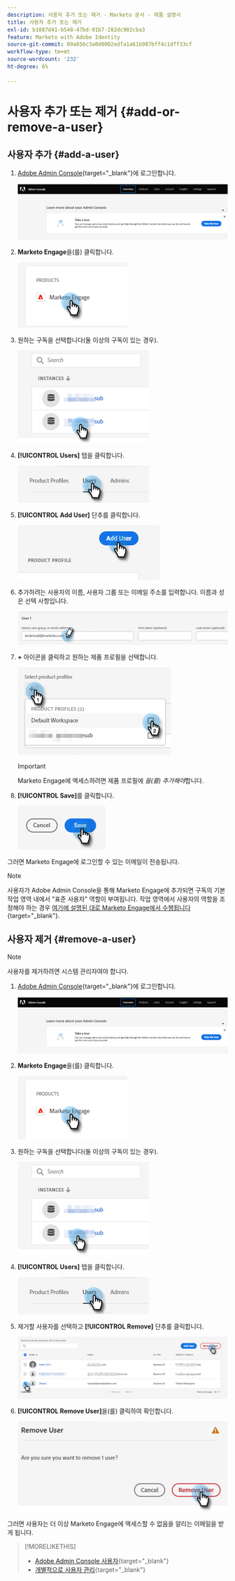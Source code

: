 ```yaml
---
description: 사용자 추가 또는 제거 - Marketo 문서 - 제품 설명서
title: 사용자 추가 또는 제거
exl-id: b1087d41-b548-47bd-91b7-282dc902cba3
feature: Marketo with Adobe Identity
source-git-commit: 09a656c3a0d0002edfa1a61b987bff4c1dff33cf
workflow-type: tm+mt
source-wordcount: '232'
ht-degree: 6%

---
```


# 사용자 추가 또는 제거 {#add-or-remove-a-user}

## 사용자 추가 {#add-a-user}

1. [Adobe Admin Console](https://adminconsole.adobe.com/){target="_blank"}에 로그인합니다.

   ![](assets/add-or-remove-a-user-1.png)

1. **Marketo Engage**&#x200B;을(를) 클릭합니다.

   ![](assets/add-or-remove-a-user-2.png)

1. 원하는 구독을 선택합니다(둘 이상의 구독이 있는 경우).

   ![](assets/add-or-remove-a-user-3.png)

1. **[!UICONTROL Users]** 탭을 클릭합니다.

   ![](assets/add-or-remove-a-user-4.png)

1. **[!UICONTROL Add User]** 단추를 클릭합니다.

   ![](assets/add-or-remove-a-user-5.png)

1. 추가하려는 사용자의 이름, 사용자 그룹 또는 이메일 주소를 입력합니다. 이름과 성은 선택 사항입니다.

   ![](assets/add-or-remove-a-user-6.png)

1. **+** 아이콘을 클릭하고 원하는 제품 프로필을 선택합니다.

   ![](assets/add-or-remove-a-user-7.png)

   >[!IMPORTANT]
   >
   >Marketo Engage에 액세스하려면 제품 프로필에 _을(를) 추가해야_&#x200B;합니다.

1. **[!UICONTROL Save]**&#x200B;를 클릭합니다.

   ![](assets/add-or-remove-a-user-8.png)

그러면 Marketo Engage에 로그인할 수 있는 이메일이 전송됩니다.

>[!NOTE]
>
>사용자가 Adobe Admin Console을 통해 Marketo Engage에 추가되면 구독의 기본 작업 영역 내에서 &quot;표준 사용자&quot; 역할이 부여됩니다. 작업 영역에서 사용자의 역할을 조정해야 하는 경우 [여기에 설명된 대로 Marketo Engage에서 수행됩니다](/help/marketo/product-docs/administration/users-and-roles/managing-user-roles-and-permissions.md){target="_blank"}.

## 사용자 제거 {#remove-a-user}

>[!NOTE]
>
>사용자를 제거하려면 시스템 관리자여야 합니다.

1. [Adobe Admin Console](https://adminconsole.adobe.com/){target="_blank"}에 로그인합니다.

   ![](assets/add-or-remove-a-user-9.png)

1. **Marketo Engage**&#x200B;을(를) 클릭합니다.

   ![](assets/add-or-remove-a-user-10.png)

1. 원하는 구독을 선택합니다(둘 이상의 구독이 있는 경우).

   ![](assets/add-or-remove-a-user-11.png)

1. **[!UICONTROL Users]** 탭을 클릭합니다.

   ![](assets/add-or-remove-a-user-12.png)

1. 제거할 사용자를 선택하고 **[!UICONTROL Remove]** 단추를 클릭합니다.

   ![](assets/add-or-remove-a-user-13.png)

1. **[!UICONTROL Remove User]**&#x200B;을(를) 클릭하여 확인합니다.

   ![](assets/add-or-remove-a-user-14.png)

그러면 사용자는 더 이상 Marketo Engage에 액세스할 수 없음을 알리는 이메일을 받게 됩니다.

>[!MORELIKETHIS]
>
>* [Adobe Admin Console 사용자](https://helpx.adobe.com/kr/enterprise/using/users.html){target="_blank"}
>* [개별적으로 사용자 관리](https://helpx.adobe.com/kr/enterprise/using/manage-users-individually.html){target="_blank"}
